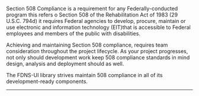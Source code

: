Section 508 Compliance is a requirement for any Federally-conducted program this refers o Section 508 of the Rehabilitation Act of 1983 (29 U.S.C. 794d) it requires Federal agencies to develop, procure, maintain or use electronic and information technology (EIT)that is accessible to Federal employees and members of the public with disabilities.

Achieving and maintaining Section 508 compliance, requires team consideration throughout the project lifecycle. As your project progresses, not only should development work keep 508 compliance standards in mind design, analysis and deployment should as well.

The FDNS-UI library strives maintain 508 compliance in all of its development-ready components.
<hr>